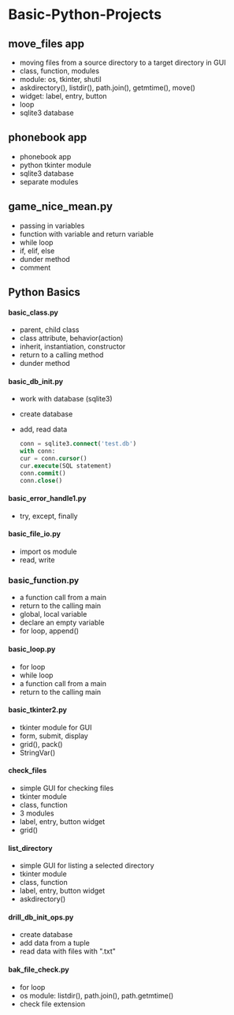 # Basic-Python-Projects

## move_files app

* moving files from a source directory to a target directory in GUI
* class, function, modules
* module: os, tkinter, shutil
* askdirectory(), listdir(), path.join(), getmtime(), move()
* widget: label, entry, button
* loop
* sqlite3 database

## phonebook app

* phonebook app
* python tkinter module
* sqlite3 database
* separate modules

## game_nice_mean.py

* passing in variables
* function with variable and return variable
* while loop
* if, elif, else
* dunder method
* comment

## Python Basics

#### basic_class.py

* parent, child class
* class attribute, behavior(action)
* inherit, instantiation, constructor
* return to a calling method
* dunder method

#### basic_db_init.py

* work with database (sqlite3)
* create database
* add, read data

    ```SQL
    conn = sqlite3.connect('test.db')
    with conn:
    cur = conn.cursor()
    cur.execute(SQL statement)
    conn.commit()
    conn.close()
    ```

#### basic_error_handle1.py

* try, except, finally

#### basic_file_io.py

* import os module
* read, write

### basic_function.py

* a function call from a main
* return to the calling main
* global, local variable
* declare an empty variable
* for loop, append()

#### basic_loop.py

* for loop
* while loop
* a function call from a main
* return to the calling main

#### basic_tkinter2.py

* tkinter module for GUI
* form, submit, display
* grid(), pack()
* StringVar()

#### check_files

* simple GUI for checking files
* tkinter module
* class, function
* 3 modules
* label, entry, button widget
* grid()

#### list_directory

* simple GUI for listing a selected directory
* tkinter module
* class, function
* label, entry, button widget
* askdirectory()

#### drill_db_init_ops.py

* create database
* add data from a tuple
* read data with files with ".txt"

#### bak_file_check.py

* for loop
* os module: listdir(), path.join(), path.getmtime()
* check file extension